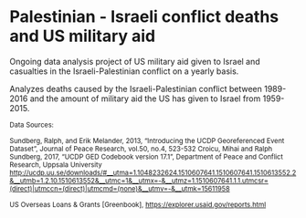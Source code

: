 # Palestinian - Israeli conflict deaths and US military aid

Ongoing data analysis project of US military aid given to Israel and casualties in the Israeli-Palestinian conflict on a yearly basis. 

Analyzes deaths caused by the Israeli-Palestinian conflict between 1989-2016 and the amount of military aid the US has given to Israel from 1959-2015. 

<small>Data Sources: 

Sundberg, Ralph, and Erik Melander, 2013, “Introducing the UCDP Georeferenced Event Dataset”, Journal of Peace Research, vol.50, no.4, 523-532
Croicu, Mihai and Ralph Sundberg, 2017, “UCDP GED Codebook version 17.1”, Department of Peace and Conflict Research, Uppsala University
http://ucdp.uu.se/downloads/#__utma=1.1048232624.1510607641.1510607641.1510613552.2&__utmb=1.2.10.1510613552&__utmc=1&__utmx=-&__utmz=1.1510607641.1.1.utmcsr=(direct)|utmccn=(direct)|utmcmd=(none)&__utmv=-&__utmk=15611958

US Overseas Loans & Grants [Greenbook], https://explorer.usaid.gov/reports.html</small> 


